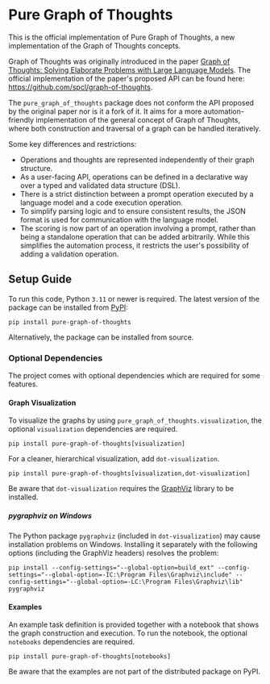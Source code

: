 # Pure Graph of Thoughts
This is the official implementation of Pure Graph of Thoughts, a new implementation of the Graph of Thoughts concepts.

Graph of Thoughts was originally introduced in the paper
[Graph of Thoughts: Solving Elaborate Problems with Large Language Models](https://arxiv.org/pdf/2308.09687.pdf).
The official implementation of the paper's proposed API can be found here: https://github.com/spcl/graph-of-thoughts.

The `pure_graph_of_thoughts` package does not conform the API proposed by the original paper nor is it a fork of it.
It aims for a more automation-friendly implementation of the general concept of Graph of Thoughts,
where both construction and traversal of a graph can be handled iteratively.

Some key differences and restrictions:
- Operations and thoughts are represented independently of their graph structure.
- As a user-facing API, operations can be defined in a declarative way over a typed and validated data structure (DSL).
- There is a strict distinction between a prompt operation executed by a language model and a code execution operation.
- To simplify parsing logic and to ensure consistent results, the JSON format is used for communication with the language model.
- The scoring is now part of an operation involving a prompt, rather than being a standalone operation that can be added arbitrarily.
  While this simplifies the automation process, it restricts the user's possibility of adding a validation operation.

## Setup Guide
To run this code, Python `3.11` or newer is required.
The latest version of the package can be installed from [PyPI](https://pypi.org/project/pure-graph-of-thoughts/):
```shell
pip install pure-graph-of-thoughts
```
Alternatively, the package can be installed from source.

### Optional Dependencies
The project comes with optional dependencies which are required for some features.

#### Graph Visualization
To visualize the graphs by using `pure_graph_of_thoughts.visualization`, 
the optional `visualization` dependencies are required.
```shell
pip install pure-graph-of-thoughts[visualization]
```
For a cleaner, hierarchical visualization, add `dot-visualization`.
```shell
pip install pure-graph-of-thoughts[visualization,dot-visualization]
```
Be aware that `dot-visualization` requires the [GraphViz](https://graphviz.org/) library to be installed.

##### pygraphviz on Windows
The Python package `pygraphviz` (included in `dot-visualization`) may cause installation problems on Windows.
Installing it separately with the following options (including the GraphViz headers) resolves the problem:
```shell
pip install --config-settings="--global-option=build_ext" --config-settings="--global-option=-IC:\Program Files\Graphviz\include" --config-settings="--global-option=-LC:\Program Files\Graphviz\lib" pygraphviz
```

#### Examples
An example task definition is provided together with a notebook 
that shows the graph construction and execution.
To run the notebook, the optional `notebooks` dependencies are required.
```shell
pip install pure-graph-of-thoughts[notebooks]
```
Be aware that the examples are not part of the distributed package on PyPI.

